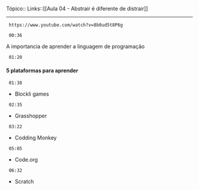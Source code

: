 Tópico::
Links::[[Aula 04 - Abstrair é diferente de distrair]]

---

```timestamp-url 
 https://www.youtube.com/watch?v=8b0ud5t8P6g
  ```

```timestamp 
 00:36
 ```
A importancia de aprender a linguagem de programação

```timestamp 
 01:20
 ```
#### 5 plataformas para aprender

```timestamp 
 01:38
 ```
- Blockli games

```timestamp 
 02:35
 ```
- Grasshopper

```timestamp 
 03:22
 ```
- Codding Monkey

```timestamp 
 05:05
 ```
- Code.org

```timestamp 
 06:32
 ```
- Scratch